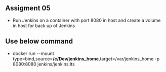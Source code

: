 ## Assigment 05
 - Run Jenkins on a container with port 8080 in host and create a volume in host for back up of Jenkins

 ## Use below command

   - docker run --mount type=bind,source=**/c/Dev/jenkins_home**,target=/var/jenkins_home -p 8080:8080 jenkins/jenkins:lts

